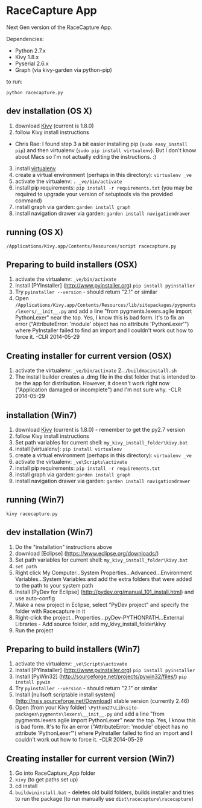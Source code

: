 RaceCapture App
===============

Next Gen version of the RaceCapture App.

Dependencies:
* Python 2.7.x
* Kivy 1.8.x
* Pyserial 2.6.x
* Graph (via kivy-garden via python-pip)

to run:

    python racecapture.py

## dev installation (OS X)

1. download [Kivy](http://kivy.org/#download) (current is 1.8.0)
2. follow Kivy install instructions
- Chris Rae: I found step 3 a bit easier installing pip (`sudo easy_install pip`) and then virtualenv (`sudo pip install virtualenv`). But I don't know about Macs so I'm not actually editing the instructions. :)
3. install [virtualenv](http://www.virtualenv.org)
4. create a virtual environment (perhaps in this directory): `virtualenv _ve`
5. activate the virtualenv: `. _ve/bin/activate`
6. install pip requirements: `pip install -r requirements.txt` (you may be required to upgrade your version of setuptools via the provided command)
7. install graph via garden: `garden install graph`
8. install navigation drawer via garden: `garden install navigationdrawer`

## running (OS X)

    /Applications/Kivy.app/Contents/Resources/script racecapture.py

## Preparing to build installers (OSX)

1. activate the virtualenv: `_ve/bin/activate`
2. Install [PYInstaller] (http://www.pyinstaller.org) `pip install pyinstaller`
3. Try `pyinstaller --version` - should return "2.1" or similar
4. Open `/Applications/Kivy.app/Contents/Resources/lib/sitepackages/pygments/lexers/__init__.py` and add a line "from pygments.lexers.agile import PythonLexer" near the top. Yes, I know this is bad form. It's to fix an error ("AttributeError: 'module' object has no attribute 'PythonLexer'") where PyInstaller failed to find an import and I couldn't work out how to force it. -CLR 2014-05-29

## Creating installer for current version (OSX)

1. activate the virtualenv: `_ve/bin/activate`
2.`./buildmacinstall.sh`
3. The install builder creates a .dmg file in the dist folder that is intended to be the app for distribution. However, it doesn't work right now ("Application damaged or incomplete") and I'm not sure why. -CLR 2014-05-29

## installation (Win7)

1. download [Kivy](http://kivy.org/#download) (current is 1.8.0) - remember to get the py2.7 version
2. follow Kivy install instructions
3. Set path variables for current shell: `my_kivy_install_folder\kivy.bat`
4. install [virtualenv]: `pip install virtualenv`
5. create a virtual environment (perhaps in this directory): `virtualenv _ve`
6. activate the virtualenv: `_ve\Scripts\activate`
7. install pip requirements: `pip install -r requirements.txt`
8. install graph via garden: `garden install graph`
9. install navigation drawer via garden: `garden install navigationdrawer`

## running (Win7)

    kivy racecapture.py

## dev installation (Win7)

1. Do the "installation" instructions above
2. download [Eclipse] (https://www.eclipse.org/downloads/)
3. Set path variables for current shell: `my_kivy_install_folder\kivy.bat`
4. `set path`
5. Right click My Computer...System Properties...Advanced...Environment Variables...System Variables and add the extra folders that were added to the path to your system path
6. Install [PyDev for Eclipse] (http://pydev.org/manual_101_install.html) and use auto-config
7. Make a new project in Eclipse, select "PyDev project" and specify the folder with Racecapture in it
8. Right-click the project...Properties...pyDev-PYTHONPATH...External Libraries - Add source folder, add my_kivy_install_folder\kivy
9. Run the project

## Preparing to build installers (Win7)

1. activate the virtualenv: `_ve\Scripts\activate`
2. Install [PYInstaller] (http://www.pyinstaller.org) `pip install pyinstaller`
3. Install [PyWin32] (http://sourceforge.net/projects/pywin32/files/) `pip install pywin`
4. Try `pyinstaller --version` - should return "2.1" or similar
5. Install [nullsoft scriptable install system] (http://nsis.sourceforge.net/Download) stable version (currently 2.46)
6. Open (from your Kivy folder) `\Python27\Lib\site-packages\pygments\lexers\__init__.py` and add a line "from pygments.lexers.agile import PythonLexer" near the top. Yes, I know this is bad form. It's to fix an error ("AttributeError: 'module' object has no attribute 'PythonLexer'") where PyInstaller failed to find an import and I couldn't work out how to force it. -CLR 2014-05-29

## Creating installer for current version (Win7)

1. Go into RaceCapture_App folder
2. `kivy` (to get paths set up)
3. cd install
4. `buildwininstall.bat` - deletes old build folders, builds installer and tries to run the package (to run manually use `dist\racecapture\racecapture`)
